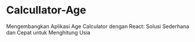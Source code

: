 # Calcullator-Age
Mengembangkan Aplikasi Age Calculator dengan React: Solusi Sederhana dan Cepat untuk Menghitung Usia
